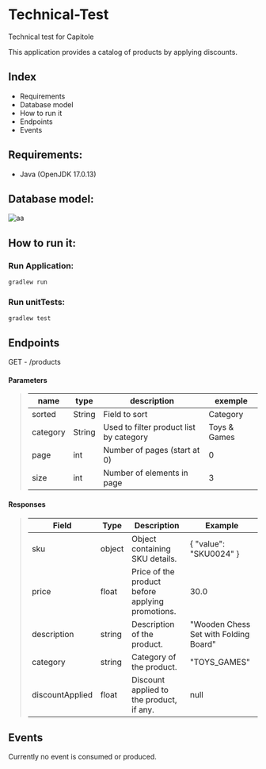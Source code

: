# Technical-Test

Technical test for Capitole

This application provides a catalog of products by applying discounts.

## Index

- Requirements
- Database model
- How to run it
- Endpoints
- Events

## Requirements:

- Java (OpenJDK 17.0.13)

## Database model:

![aa](https://i.imgur.com/csNwggt.png)

## How to run it:

### Run Application:

```
gradlew run
```

### Run unitTests:

```
gradlew test
```


## Endpoints

GET - /products

#### Parameters

> | name        | type | description                             | exemple      |
> | ----------- |------|-----------------------------------------|--------------|
> | sorted   | String | Field to sort                           | Category     |
> | category | String | Used to filter product list by category | Toys & Games |
> | page    | int  | Number of pages (start at 0)            | 0            |
> | size | int  | Number of elements in page              | 3            |

#### Responses
> | Field         | Type  | Description                                                                    | Example                           |
> |-------------------|----------|------------------------------------------------------------------------------------|---------------------------------------|
> | sku             | object | Object containing SKU details.                                                    | { "value": "SKU0024" } |
> | price           | float  | Price of the product before applying promotions.                                   | 30.0                                |
> | description     | string | Description of the product.                                                       | "Wooden Chess Set with Folding Board" |
> | category        | string | Category of the product.                                                          | "TOYS_GAMES"                       |
> | discountApplied | float  | Discount applied to the product, if any.                                          | null                                |

## Events

Currently no event is consumed or produced.